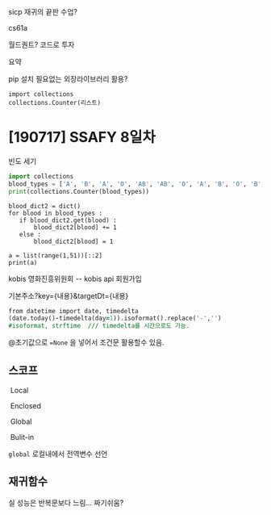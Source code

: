 sicp 재귀의 끝판 수업?

cs61a



월드퀀트? 코드로 투자



요약

pip 설치 필요없는 외장라이브러리 활용? 

```i
import collections
collections.Counter(리스트)
```





# [190717] SSAFY 8일차





빈도 세기

```python
import collections
blood_types = ['A', 'B', 'A', 'O', 'AB', 'AB', 'O', 'A', 'B', 'O', 'B', 'AB']
print(collections.Counter(blood_types))
```

```
blood_dict2 = dict()
for blood in blood_types :
   if blood_dict2.get(blood) :
       blood_dict2[blood] += 1
   else :
       blood_dict2[blood] = 1
```





```
a = list(range(1,51))[::2]
print(a)
```





kobis 영화진흥위원회 -- kobis api 회원가입

기본주소?key={내용}&targetDt={내용}



```f
from datetime import date, timedelta
(date.today()-timedelta(day=1)).isoformat().replace('-','')
#isoformat, strftime  /// timedelta를 시간으로도 가능.
```

 @초기값으로 `=None` 을 넣어서 조건문 활용할수 있음.





## 스코프

​	Local

​	Enclosed

​	Global

​	Bulit-in



 `global`   로컬내에서 전역변수 선언



## 재귀함수

실 성능은 반복문보다 느림...  짜기쉬움?